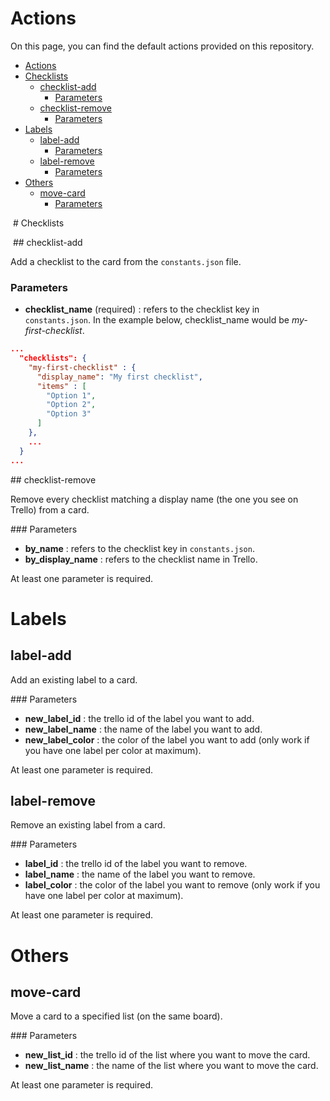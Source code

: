 # Actions

On this page, you can find the default actions provided on this repository.

- [Actions](#actions)
- [Checklists](#checklists)
  * [checklist-add](#checklist-add)
    + [Parameters](#parameters)
  * [checklist-remove](#checklist-remove)
    + [Parameters](#parameters-1)
- [Labels](#labels)
  * [label-add](#label-add)
    + [Parameters](#parameters-2)
  * [label-remove](#label-remove)
    + [Parameters](#parameters-3)
- [Others](#others)
  * [move-card](#move-card)
    + [Parameters](#parameters-4)

 # Checklists

 ## checklist-add

Add a checklist to the card from the `constants.json` file.

### Parameters

- **checklist_name** (required) : refers to the checklist key  in `constants.json`.
  In the example below, checklist_name would be _my-first-checklist_.
```json
...
  "checklists": {
    "my-first-checklist" : {
      "display_name": "My first checklist",
      "items" : [
        "Option 1", 
        "Option 2",
        "Option 3"
      ]
    },
    ...
  }
...
```

## checklist-remove

Remove every checklist matching a display name (the one you see on Trello) from a card.

### Parameters

- **by_name** : refers to the checklist key in `constants.json`.
- **by_display_name** : refers to the checklist name in Trello.

At least one parameter is required.

# Labels

## label-add

Add an existing label to a card.

### Parameters

- **new_label_id** : the trello id of the label you want to add.
- **new_label_name** : the name of the label you want to add.
- **new_label_color** : the color of the label you want to add (only work if you have one label per color at maximum).

At least one parameter is required.

## label-remove

Remove an existing label from a card.

### Parameters

- **label_id** : the trello id of the label you want to remove.
- **label_name** : the name of the label you want to remove.
- **label_color** : the color of the label you want to remove (only work if you have one label per color at maximum).

At least one parameter is required.

# Others

## move-card

Move a card to a specified list (on the same board).

### Parameters

- **new_list_id** : the trello id of the list where you want to move the card.
- **new_list_name** : the name of the list where you want to move the card.

At least one parameter is required.